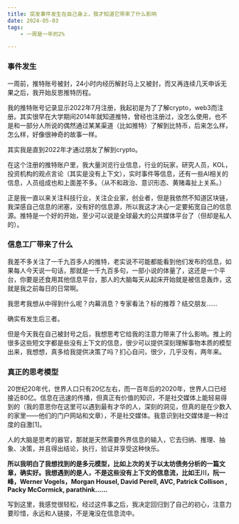 ```yaml
---
title: 突发事件发生在自己身上，我才知道它带来了什么影响
date: 2024-05-03
tags: 
    - 一周是一年的2%

---
```






### 事件发生

一周前，推特账号被封，24小时内经历解封马上又被封，而又再连续几天申诉无果之后，我开始反思推特历程。



我的推特账号记录显示2022年7月注册，我起初是为了了解crypto，web3而注册。其实很早在大学期间2014年就知道推特，曾经也注册过，没怎么使用，也不是和一部分人所说的偶然通过某某渠道（比如推特）了解到比特币，后来怎么样，怎么样，好像很神奇的故事一样。

其实我是直到2022年才通过朋友了解到crypto。



在这个注册的推特账户里，我大量浏览行业信息，行业的玩家，研究人员，KOL，投资机构的观点言论（其实是没有上下文），实时事件等信息，还有一些AI相关的信息，人员组成也和上面差不多。（从不和政治、意识形态、黄赌毒扯上关系。）



正是我一直以来关注科技行业，关注企业家，创业者，但是我依然不知道区块链，我深感自己信息的闭塞，没有好的信息源，所以我这才决心一定要拓宽自己的信息源。推特是一个好的开始，至少可以说是全球最大的公共媒体平台了（但却是私人的）。



### 信息工厂带来了什么

我差不多关注了一千九百多人的推特，老实说不可能都能看到他们发布的信息，如果每人今天说一句话，那就是一千九百多句，一部小说的体量了，这还是一个平台，你要是还食用其他信息平台，那人的大脑每天从起床开始就是被信息轰炸，这就是我之前每日的日常啊。



我思考我想从中得到什么呢？内幕消息？专家看法？标的推荐？结交朋友......

确实有发生后三者。



但是今天我在自己被封号之后，我想思考它给我的注意力带来了什么影响。推上的很多这些短文字都是些没有上下文的信息，很少可以提供深刻理解事物本质的模型出来，我想想，真多给我提供决策了吗？扪心自问，很少，几乎没有，两年来。



### 真正的思考模型

20世纪20年代，世界人口只有20亿左右，而一百年后的2020年，世界人口已经接近80亿。信息在迅速的传播，但真正有价值的知识，不是社交媒体上能轻易得到的（我的意思你在这里可以遇到最有才华的人，深刻的洞见，但真的是在少数入的家里——他们的门户网站和文章），不是社交媒体。我意识到社交媒体是一种过度的自激[1]。

人的大脑是思考的器官，那就是天然需要外界信息的输入，它去归纳、推理、抽象、决策，并且得出结论，执行，验证并享受这种快乐。



**所以我明白了我想找到的是多元模型，比如上次的关于以太坊债务分析的一篇文章，确实好。我想遇到的是人，不是这些没有上下文的信息流，比如王川，阮一峰，Werner Vogels，Morgan Housel, David Perell, AVC, Patrick Collison , Packy McCormick, parathink......**



写到这里，我感觉很轻松，经过这件事之后，我决定回归到了自己的初心，注意力要珍惜，永远和人链接，不是淹没在信息流中。

